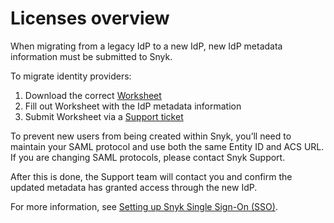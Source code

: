 # Licenses overview

When migrating from a legacy IdP to a new IdP, new IdP metadata information must be submitted to Snyk.

To migrate identity providers:

1. Download the correct [Worksheet](https://support.snyk.io/hc/en-us/articles/360017753618-Set-up-Snyk-Single-Sign-On-SSO-#Resources)
2. Fill out Worksheet with the IdP metadata information
3. Submit Worksheet via a [Support ticket](https://support.snyk.io/hc/en-us/requests/new)

To prevent new users from being created within Snyk, you’ll need to maintain your SAML protocol and use both the same Entity ID and ACS URL. If you are changing SAML protocols, please contact Snyk Support.

After this is done, the Support team will contact you and confirm the updated metadata has granted access through the new IdP.

For more information, see [Setting up Snyk Single Sign-On \(SSO\)](https://support.snyk.io/hc/en-us/articles/360017753618-Set-up-Snyk-Single-Sign-On-SSO-).

